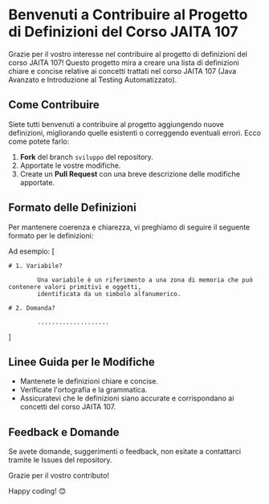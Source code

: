 # Benvenuti a Contribuire al Progetto di Definizioni del Corso JAITA 107

Grazie per il vostro interesse nel contribuire al progetto di definizioni del corso JAITA 107! Questo progetto mira a creare una lista di definizioni chiare e concise relative ai concetti trattati nel corso JAITA 107 (Java Avanzato e Introduzione al Testing Automatizzato).

## Come Contribuire

Siete tutti benvenuti a contribuire al progetto aggiungendo nuove definizioni, migliorando quelle esistenti o correggendo eventuali errori. Ecco come potete farlo:

1. **Fork** del branch `sviluppo` del repository.
2. Apportate le vostre modifiche.
3. Create un **Pull Request** con una breve descrizione delle modifiche apportate.

## Formato delle Definizioni

Per mantenere coerenza e chiarezza, vi preghiamo di seguire il seguente formato per le definizioni:

Ad esempio: [

    # 1. Variabile? 

            Una variabile è un riferimento a una zona di memoria che può contenere valori primitivi e oggetti,
            identificata da un simbolo alfanumerico.

    # 2. Domanda?

            ....................
]

## Linee Guida per le Modifiche

- Mantenete le definizioni chiare e concise.
- Verificate l'ortografia e la grammatica.
- Assicuratevi che le definizioni siano accurate e corrispondano ai concetti del corso JAITA 107.

## Feedback e Domande

Se avete domande, suggerimenti o feedback, non esitate a contattarci tramite le Issues del repository.

Grazie per il vostro contributo!

Happy coding! 😊
